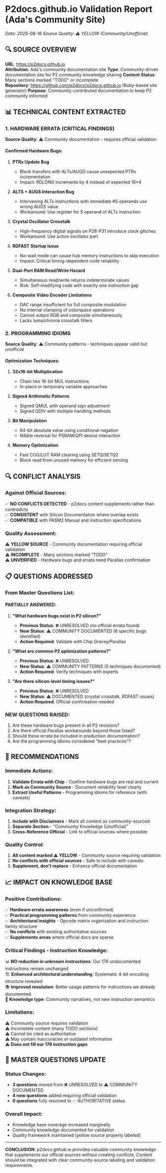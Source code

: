 # P2docs.github.io Validation Report (Ada's Community Site)
*Date: 2025-08-16*
*Source Quality: ⚠️ YELLOW (Community/Unofficial)*

## 🔍 SOURCE OVERVIEW

**URL**: https://p2docs.github.io  
**Attribution**: Ada's community documentation site
**Type**: Community-driven documentation site for P2 community knowledge sharing
**Content Status**: Many sections marked "TODO" or incomplete  
**Repository**: https://github.com/p2docs/p2docs.github.io (Ruby-based site generator)
**Purpose**: Community-contributed documentation to keep P2 community informed  

## 📊 TECHNICAL CONTENT EXTRACTED

### 1. HARDWARE ERRATA (CRITICAL FINDINGS)

**Source Quality**: ⚠️ Community documentation - requires official validation

#### Confirmed Hardware Bugs:
1. **PTRx Update Bug**
   - Block transfers with ALTx/AUGD cause unexpected PTRx incrementation
   - Impact: RDLONG increments by 4 instead of expected 16*4

2. **ALTS + AUGS Interaction Bug** 
   - Intervening ALTx instructions with immediate #S operands use wrong AUGS value
   - Workaround: Use register for S operand of ALTx instruction

3. **Crystal Oscillator Crosstalk**
   - High-frequency digital signals on P28-P31 introduce clock glitches
   - Workaround: Use active oscillator part

4. **RDFAST Startup Issue**
   - No-wait mode can cause hub memory instructions to skip execution
   - Impact: Critical timing-dependent code reliability

5. **Dual-Port RAM Read/Write Hazard**
   - Simultaneous read/write returns indeterminate values
   - Risk: Self-modifying code with exactly one instruction gap

6. **Composite Video Encoder Limitations**
   - DAC range insufficient for full composite modulation
   - No internal clamping of colorspace operations
   - Cannot output RGB and composite simultaneously
   - Lacks luma/chroma crosstalk filters

### 2. PROGRAMMING IDIOMS

**Source Quality**: ⚠️ Community patterns - techniques appear valid but unofficial

#### Optimization Techniques:
1. **32x16-bit Multiplication**
   - Chain two 16-bit MUL instructions
   - In-place or temporary variable approaches

2. **Signed Arithmetic Patterns**
   - Signed QMUL with operand sign adjustment
   - Signed QDIV with multiple handling methods

3. **Bit Manipulation**
   - 64-bit absolute value using conditional negation
   - Nibble reversal for PSRAM/QPI device interaction

4. **Memory Optimization**
   - Fast COG/LUT RAM clearing using SETQ/SETQ2
   - Block read from unused memory for efficient zeroing

## 🔍 CONFLICT ANALYSIS

### Against Official Sources:
✅ **NO CONFLICTS DETECTED** - p2docs content supplements rather than contradicts  
✅ **CONSISTENT** with Silicon Documentation where overlap exists  
✅ **COMPATIBLE** with PASM2 Manual and instruction specifications  

### Quality Assessment:
⚠️ **YELLOW SOURCE** - Community documentation requiring official validation  
⚠️ **INCOMPLETE** - Many sections marked "TODO"  
⚠️ **UNVERIFIED** - Hardware bugs and errata need Parallax confirmation  

## 📋 QUESTIONS ADDRESSED

### From Master Questions List:

#### PARTIALLY ANSWERED:
1. **"What hardware bugs exist in P2 silicon?"**
   - **Previous Status**: ❌ UNRESOLVED (no official errata found)
   - **New Status**: ⚠️ COMMUNITY DOCUMENTED (6 specific bugs identified)
   - **Action Required**: Validate with Chip Gracey/Parallax

2. **"What are common P2 optimization patterns?"**
   - **Previous Status**: ❌ UNRESOLVED 
   - **New Status**: ⚠️ COMMUNITY PATTERNS (5 techniques documented)
   - **Action Required**: Verify techniques with experts

3. **"Are there silicon-level timing issues?"**
   - **Previous Status**: ❌ UNRESOLVED
   - **New Status**: ⚠️ DOCUMENTED (crystal crosstalk, RDFAST issues)
   - **Action Required**: Official confirmation needed

### NEW QUESTIONS RAISED:
1. Are these hardware bugs present in all P2 revisions?
2. Are there official Parallax workarounds beyond those listed?
3. Should these errata be included in production documentation?
4. Are the programming idioms considered "best practices"?

## 🎯 RECOMMENDATIONS

### Immediate Actions:
1. **Validate Errata with Chip** - Confirm hardware bugs are real and current
2. **Mark as Community Source** - Document reliability level clearly
3. **Extract Useful Patterns** - Programming idioms for reference (with caveats)

### Integration Strategy:
1. **Include with Disclaimers** - Mark all content as community-sourced
2. **Separate Section** - "Community Knowledge (Unofficial)"
3. **Cross-Reference Official** - Link to official sources where possible

### Quality Control:
1. **All content marked ⚠️ YELLOW** - Community source requiring validation
2. **No conflicts with official sources** - Safe to include with caveats
3. **Supplement, don't replace** - Enhance official documentation

## 📈 IMPACT ON KNOWLEDGE BASE

### Positive Contributions:
✅ **Hardware errata awareness** (even if unconfirmed)  
✅ **Practical programming patterns** from community experience  
✅ **Architectural insights** - Opcode matrix organization and instruction family structure  
✅ **No conflicts** with existing authoritative sources  
✅ **Supplements areas** where official docs are sparse  

### Critical Findings - Instruction Knowledge:
📊 **NO reduction in unknown instructions**: Our 176 undocumented instructions remain unchanged  
🏗️ **Enhanced architectural understanding**: Systematic 4-bit encoding structure revealed  
📚 **Improved resolution**: Better usage patterns for instructions we already documented  
🎯 **Knowledge type**: Community narratives, not new instruction semantics  

### Limitations:
⚠️ Community source requires validation  
⚠️ Incomplete content (many TODO sections)  
⚠️ Cannot be cited as authoritative  
⚠️ May contain inaccuracies or outdated information  
⚠️ **Does not fill our 176 instruction gaps**  

## 🔄 MASTER QUESTIONS UPDATE

### Status Changes:
- **3 questions** moved from ❌ UNRESOLVED to ⚠️ COMMUNITY DOCUMENTED
- **4 new questions** added requiring official validation
- **0 questions** fully resolved to ✅ AUTHORITATIVE status

### Overall Impact:
- Knowledge base coverage increased marginally
- Community knowledge documented for validation
- Quality framework maintained (yellow source properly labeled)

---

**CONCLUSION**: p2docs.github.io provides valuable community knowledge that supplements our official sources without creating conflicts. Content should be integrated with clear community-source labeling and validation requirements.